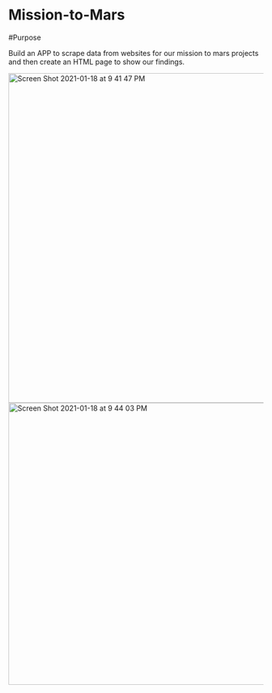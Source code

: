 # Mission-to-Mars


#Purpose

Build an APP to scrape data from websites for our mission to mars projects and then create an HTML page to show our findings.



<img width="650" alt="Screen Shot 2021-01-18 at 9 41 47 PM" src="https://user-images.githubusercontent.com/67278193/104981321-68241280-59d6-11eb-9c70-fbea62ed0a23.png">



<img width="556" alt="Screen Shot 2021-01-18 at 9 44 03 PM" src="https://user-images.githubusercontent.com/67278193/104981330-6a866c80-59d6-11eb-9f06-c0e8ef12ab41.png">
